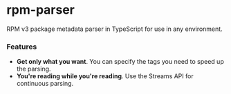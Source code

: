 # rpm-parser

RPM v3 package metadata parser in TypeScript for use in any environment.

### Features

- **Get only what you want**. You can specify the tags you need to speed up the parsing.
- **You're reading while you're reading**. Use the Streams API for continuous parsing. 